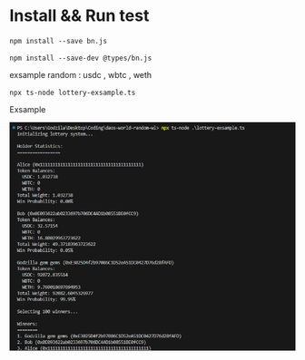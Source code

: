 # Install &&  Run test

```
npm install --save bn.js
```

```
npm install --save-dev @types/bn.js
```

exsample random : usdc , wbtc , weth

```
npx ts-node lottery-exsample.ts
```

Exsample

 ![1735305782227](image/README/1735305782227.png)
